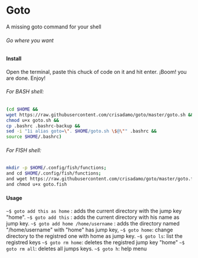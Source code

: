 # Goto
A missing goto command for your shell

###### Go where you want



#### Install

Open the terminal, paste this chuck of code on it and hit enter. ¡Boom! you are done. Enjoy!

###### For BASH shell:
```bash
(cd $HOME && 
wget https://raw.githubusercontent.com/crisadamo/goto/master/goto.sh &&
chmod u+x goto.sh &&
cp .bashrc .bashrc-backup &&
sed -i "1i alias goto=\". $HOME/goto.sh \$@\"" .bashrc &&
source $HOME/.bashrc)
```

###### For FISH shell:
```bash
mkdir -p $HOME/.config/fish/functions; 
and cd $HOME/.config/fish/functions; 
and wget https://raw.githubusercontent.com/crisadamo/goto/master/goto.fish; 
and chmod u+x goto.fish
```

#### Usage

```~$ goto add this as home``` : adds the current directory with the jump key "home".
```~$ goto add this``` :  adds the current directory with his name as jump key.
```~$ goto add home /home/username``` : adds the directory named "/home/username" with "home" has jump key,
```~$ goto home```: change directory to the registred one with home as jump key.
```~$ goto ls```: list the registred keys
```~$ goto rm home```: deletes the registred jump key "home"
```~$ goto rm all```: deletes all jumps keys.
```~$ goto h```: help menu
